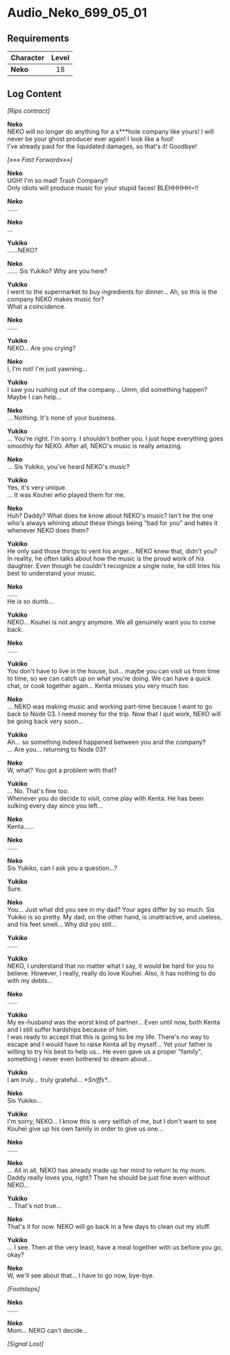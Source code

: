 # Audio_Neko_699_05_01
## Requirements
|Character|Level|
|---------|:---:|
|**Neko** | 18  |

## Log Content
*\[Rips contract\]*

**Neko**<br>
NEKO will no longer do anything for a s\*\*\*hole company like yours! I will never be your ghost producer ever again! I look like a fool!<br>
I've already paid for the liquidated damages, so that's it! Goodbye!

*[»»» Fast Forward»»»]*

**Neko**<br>
UGH! I'm so mad! Trash Company!!<br>
Only idiots will produce music for your stupid faces! BLEHHHHH\~!!

**Neko**<br>
......

**Neko**<br>
...

**Yukiko**<br>
......NEKO?

**Neko**<br>
...... Sis Yukiko? Why are you here?

**Yukiko**<br>
I went to the supermarket to buy ingredients for dinner... Ah, so this is the company NEKO makes music for? <br>
What a coincidence.

**Neko**<br>
......

**Yukiko**<br>
NEKO... Are you crying?

**Neko**<br>
I, I'm not! I'm just yawning...

**Yukiko**<br>
I saw you rushing out of the company... Umm, did something happen? Maybe I can help...

**Neko**<br>
... Nothing. It's none of your business.

**Yukiko**<br>
... You're right. I'm sorry. I shouldn't bother you. I just hope everything goes smoothly for NEKO. After all, NEKO's music is really amazing.

**Neko**<br>
... Sis Yukiko, you've heard NEKO's music?

**Yukiko**<br>
Yes, it's very unique.<br>
... It was Kouhei who played them for me.

**Neko**<br>
Huh? Daddy? What does he know about NEKO's music? Isn't he the one who's always whining about these things being "bad for you" and hates it whenever NEKO does them?

**Yukiko**<br>
He only said those things to vent his anger... NEKO knew that, didn't you?<br>
In reality, he often talks about how the music is the proud work of his daughter. Even though he couldn't recognize a single note, he still tries his best to understand your music.

**Neko**<br>
......<br>
He is so dumb...

**Yukiko**<br>
NEKO... Kouhei is not angry anymore. We all genuinely want you to come back.

**Neko**<br>
......

**Yukiko**<br>
You don't have to live in the house, but... maybe you can visit us from time to time, so we can catch up on what you're doing. We can have a quick chat, or cook together again... Kenta misses you very much too.

**Neko**<br>
... NEKO was making music and working part\-time because I want to go back to Node 03. I need money for the trip. Now that I quit work, NEKO will be going back very soon...

**Yukiko**<br>
Ah... so something indeed happened between you and the company?<br>
... Are you... returning to Node 03?

**Neko**<br>
W, what? You got a problem with that?

**Yukiko**<br>
... No. That's fine too.<br>
Whenever you do decide to visit, come play with Kenta. He has been sulking every day since you left...

**Neko**<br>
Kenta......

**Neko**<br>
......

**Neko**<br>
Sis Yukiko, can I ask you a question...?

**Yukiko**<br>
Sure.

**Neko**<br>
You... Just what did you see in my dad? Your ages differ by so much. Sis Yukiko is so pretty. My dad, on the other hand, is unattractive, and useless, and his feet smell... Why did you still...

**Yukiko**<br>
......

**Yukiko**<br>
NEKO, I understand that no matter what I say, it would be hard for you to believe. However, I really, really do love Kouhei. Also, it has nothing to do with my debts...

**Neko**<br>
......

**Yukiko**<br>
My ex\-husband was the worst kind of partner... Even until now, both Kenta and I still suffer hardships because of him.<br>
I was ready to accept that this is going to be my life. There's no way to escape and I would have to raise Kenta all by myself... Yet your father is willing to try his best to help us... He even gave us a proper "family", something I never even bothered to dream about...

**Yukiko**<br>
I am truly... truly grateful... *\*Sniffs\*...*

**Neko**<br>
Sis Yukiko...

**Yukiko**<br>
I'm sorry, NEKO... I know this is very selfish of me, but I don't want to see Kouhei give up his own family in order to give us one...

**Neko**<br>
......

**Neko**<br>
... All in all, NEKO has already made up her mind to return to my mom. Daddy really loves you, right? Then he should be just fine even without NEKO...

**Yukiko**<br>
... That's not true...

**Neko**<br>
That's it for now. NEKO will go back in a few days to clean out my stuff.

**Yukiko**<br>
... I see. Then at the very least, have a meal together with us before you go, okay?

**Neko**<br>
W, we'll see about that... I have to go now, bye\-bye.

*\[Footsteps\]*

**Neko**<br>
......

**Neko**<br>
Mom... NEKO can't decide...

*[Signal Lost]*